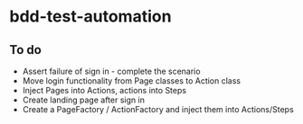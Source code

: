 # bdd-test-automation

## To do

* Assert failure of sign in - complete the scenario
* Move login functionality from Page classes to Action class
* Inject Pages into Actions, actions into Steps
* Create landing page after sign in
* Create a PageFactory / ActionFactory and inject them into Actions/Steps

